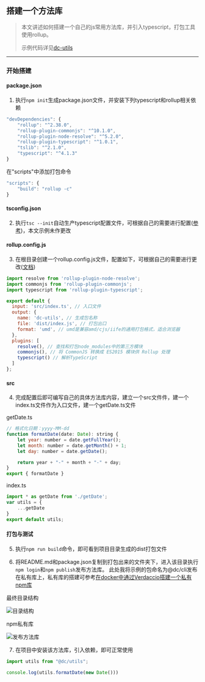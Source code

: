 ## 搭建一个方法库

> 本文讲述如何搭建一个自己的js常用方法库，并引入typescript，打包工具使用rollup。
>
> 示例代码详见[dc-utils](https://github.com/Jiuto/dc-utils)

---

### 开始搭建

#### package.json

1. 执行`npm init`生成package.json文件，并安装下列typescript和rollup相关依赖

``` js
"devDependencies": {
    "rollup": "^2.38.0",
    "rollup-plugin-commonjs": "^10.1.0",
    "rollup-plugin-node-resolve": "^5.2.0",
    "rollup-plugin-typescript": "^1.0.1",
    "tslib": "^2.1.0",
    "typescript": "^4.1.3"
}
```

在"scripts"中添加打包命令

``` js
"scripts": {
    "build": "rollup -c"
}
```

#### tsconfig.json

2. 执行`tsc --init`自动生产typescript配置文件，可根据自己的需要进行配置([参考](https://www.tslang.cn/docs/handbook/tsconfig-json.html))，本文示例未作更改

#### rollup.config.js

3. 在根目录创建一个rollup.config.js文件，配置如下，可根据自己的需要进行更改([文档](https://www.rollupjs.com/guide/big-list-of-options))

``` js
import resolve from 'rollup-plugin-node-resolve';
import commonjs from 'rollup-plugin-commonjs';
import typescript from 'rollup-plugin-typescript';

export default {
  input: 'src/index.ts', // 入口文件
  output: {
    name: 'dc-utils', // 生成包名称
    file: 'dist/index.js', // 打包出口
    format: 'umd', // umd是兼容amd/cjs/iife的通用打包格式，适合浏览器
  },
  plugins: [
    resolve(), // 查找和打包node_modules中的第三方模块
    commonjs(), // 将 CommonJS 转换成 ES2015 模块供 Rollup 处理
    typescript() // 解析TypeScript
  ]
};
```

#### src

4. 完成配置后即可编写自己的具体方法库内容，建立一个src文件件，建一个index.ts文件作为入口文件，建一个getDate.ts文件

getDate.ts

``` js
// 格式化日期：yyyy-MM-dd
function formatDate(date: Date): string {
    let year: number = date.getFullYear();
    let month: number = date.getMonth() + 1;
    let day: number = date.getDate();

    return year + "-" + month + "-" + day;
}
export { formatDate }
```

index.ts

``` js
import * as getDate from './getDate';
var utils = {
    ...getDate
}
export default utils;
```

#### 打包与测试

5. 执行`npm run build`命令，即可看到项目目录生成的dist打包文件

6. 将README.md和package.json复制到打包出来的文件夹下，进入该目录执行`npm login`和`npm publish`发布方法库。
此处我将示例的包命名为@dc/cli发布在私有库上，私有库的搭建可参考[在docker中通过Verdaccio搭建一个私有npm库](https://jiuto.github.io/jiuto_blog/guide/else/docker_verdaccio.html)

最终目录结构

<img :src="$withBase('/imgs/else/utils/file.png')" alt="目录结构">

npm私有库

<img :src="$withBase('/imgs/else/utils/npm.png')" alt="发布方法库">

7. 在项目中安装该方法库，引入依赖，即可正常使用

``` js
import utils from "@dc/utils";

console.log(utils.formatDate(new Date()))
```
